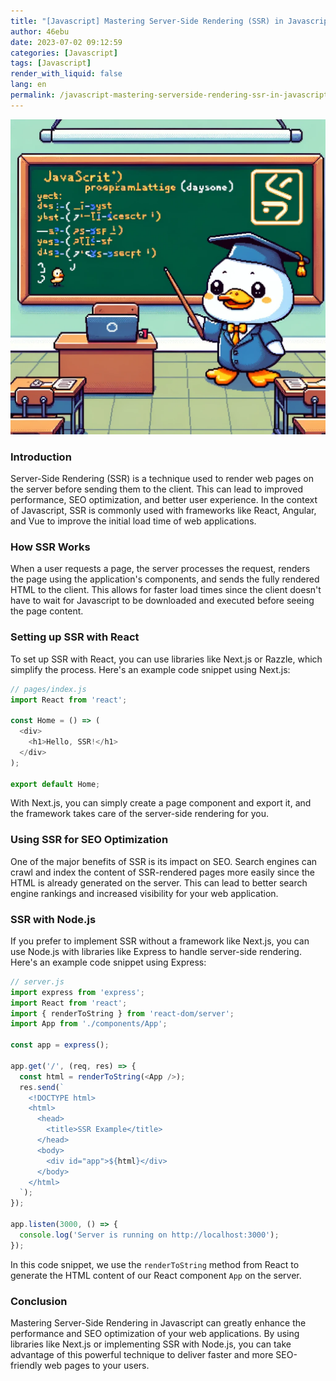 ```yaml
---
title: "[Javascript] Mastering Server-Side Rendering (SSR) in Javascript"
author: 46ebu
date: 2023-07-02 09:12:59 
categories: [Javascript]
tags: [Javascript]
render_with_liquid: false
lang: en
permalink: /javascript-mastering-serverside-rendering-ssr-in-javascript
---
```


![Intro](/assets/img/post/javascript.png)
### Introduction
Server-Side Rendering (SSR) is a technique used to render web pages on the server before sending them to the client. This can lead to improved performance, SEO optimization, and better user experience. In the context of Javascript, SSR is commonly used with frameworks like React, Angular, and Vue to improve the initial load time of web applications.

### How SSR Works
When a user requests a page, the server processes the request, renders the page using the application's components, and sends the fully rendered HTML to the client. This allows for faster load times since the client doesn't have to wait for Javascript to be downloaded and executed before seeing the page content.

### Setting up SSR with React
To set up SSR with React, you can use libraries like Next.js or Razzle, which simplify the process. Here's an example code snippet using Next.js:

```javascript
// pages/index.js
import React from 'react';

const Home = () => (
  <div>
    <h1>Hello, SSR!</h1>
  </div>
);

export default Home;
```

With Next.js, you can simply create a page component and export it, and the framework takes care of the server-side rendering for you.

### Using SSR for SEO Optimization
One of the major benefits of SSR is its impact on SEO. Search engines can crawl and index the content of SSR-rendered pages more easily since the HTML is already generated on the server. This can lead to better search engine rankings and increased visibility for your web application.

### SSR with Node.js
If you prefer to implement SSR without a framework like Next.js, you can use Node.js with libraries like Express to handle server-side rendering. Here's an example code snippet using Express:

```javascript
// server.js
import express from 'express';
import React from 'react';
import { renderToString } from 'react-dom/server';
import App from './components/App';

const app = express();

app.get('/', (req, res) => {
  const html = renderToString(<App />);
  res.send(`
    <!DOCTYPE html>
    <html>
      <head>
        <title>SSR Example</title>
      </head>
      <body>
        <div id="app">${html}</div>
      </body>
    </html>
  `);
});

app.listen(3000, () => {
  console.log('Server is running on http://localhost:3000');
});
```

In this code snippet, we use the `renderToString` method from React to generate the HTML content of our React component `App` on the server.

### Conclusion
Mastering Server-Side Rendering in Javascript can greatly enhance the performance and SEO optimization of your web applications. By using libraries like Next.js or implementing SSR with Node.js, you can take advantage of this powerful technique to deliver faster and more SEO-friendly web pages to your users.